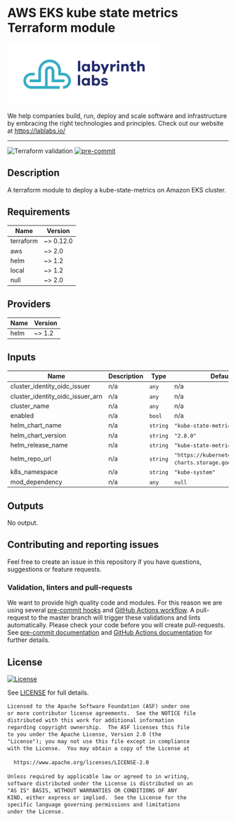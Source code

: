 # AWS EKS kube state metrics Terraform module

[![Labyrinth Labs logo](ll-logo.png)](https://www.lablabs.io)

We help companies build, run, deploy and scale software and infrastructure by embracing the right technologies and principles. Check out our website at https://lablabs.io/

---

![Terraform validation](https://github.com/lablabs/terraform-aws-eks-kube-state-metrics/workflows/Terraform%20validation/badge.svg?branch=master)
[![pre-commit](https://img.shields.io/badge/pre--commit-enabled-success?logo=pre-commit&logoColor=white)](https://github.com/pre-commit/pre-commit)

## Description

A terraform module to deploy a kube-state-metrics on Amazon EKS cluster.

<!-- BEGINNING OF PRE-COMMIT-TERRAFORM DOCS HOOK -->
## Requirements

| Name | Version |
|------|---------|
| terraform | ~> 0.12.0 |
| aws | ~> 2.0 |
| helm | ~> 1.2 |
| local | ~> 1.2 |
| null | ~> 2.0 |

## Providers

| Name | Version |
|------|---------|
| helm | ~> 1.2 |

## Inputs

| Name | Description | Type | Default | Required |
|------|-------------|------|---------|:--------:|
| cluster\_identity\_oidc\_issuer | n/a | `any` | n/a | yes |
| cluster\_identity\_oidc\_issuer\_arn | n/a | `any` | n/a | yes |
| cluster\_name | n/a | `any` | n/a | yes |
| enabled | n/a | `bool` | n/a | yes |
| helm\_chart\_name | n/a | `string` | `"kube-state-metrics"` | no |
| helm\_chart\_version | n/a | `string` | `"2.8.0"` | no |
| helm\_release\_name | n/a | `string` | `"kube-state-metrics"` | no |
| helm\_repo\_url | n/a | `string` | `"https://kubernetes-charts.storage.googleapis.com"` | no |
| k8s\_namespace | n/a | `string` | `"kube-system"` | no |
| mod\_dependency | n/a | `any` | `null` | no |

## Outputs

No output.

<!-- END OF PRE-COMMIT-TERRAFORM DOCS HOOK -->

## Contributing and reporting issues

Feel free to create an issue in this repository if you have questions, suggestions or feature requests.

### Validation, linters and pull-requests

We want to provide high quality code and modules. For this reason we are using
several [pre-commit hooks](.pre-commit-config.yaml) and
[GitHub Actions workflow](.github/workflows/main.yml). A pull-request to the
master branch will trigger these validations and lints automatically. Please
check your code before you will create pull-requests. See
[pre-commit documentation](https://pre-commit.com/) and
[GitHub Actions documentation](https://docs.github.com/en/actions) for further
details.


## License

[![License](https://img.shields.io/badge/License-Apache%202.0-blue.svg)](https://opensource.org/licenses/Apache-2.0)

See [LICENSE](LICENSE) for full details.

    Licensed to the Apache Software Foundation (ASF) under one
    or more contributor license agreements.  See the NOTICE file
    distributed with this work for additional information
    regarding copyright ownership.  The ASF licenses this file
    to you under the Apache License, Version 2.0 (the
    "License"); you may not use this file except in compliance
    with the License.  You may obtain a copy of the License at

      https://www.apache.org/licenses/LICENSE-2.0

    Unless required by applicable law or agreed to in writing,
    software distributed under the License is distributed on an
    "AS IS" BASIS, WITHOUT WARRANTIES OR CONDITIONS OF ANY
    KIND, either express or implied.  See the License for the
    specific language governing permissions and limitations
    under the License.
